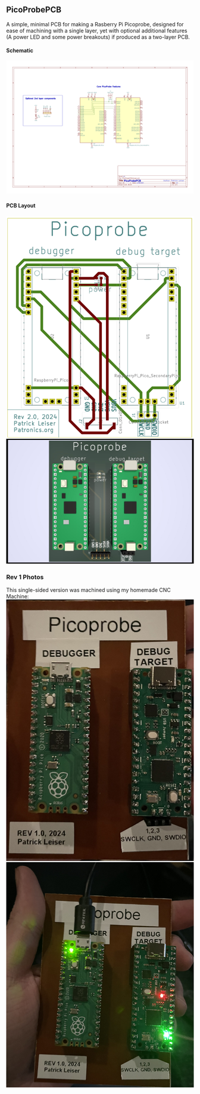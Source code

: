 ## PicoProbePCB
A simple, minimal PCB for making a Rasberry Pi Picoprobe, designed for ease of machining with a single layer, yet with optional additional features (A power LED and some power breakouts) if produced as a two-layer PCB.  

#### Schematic
![PicoProbe Schematic](images/Print%20Schematic.png)


#### PCB Layout
![Diagram of PCB Layout](images/Print%20PCB.png) ![3D render of PCB](images/PicoProbePCB.jpg)

### Rev 1 Photos
This single-sided version was machined using my homemade CNC Machine:
![photo of the PicoProbePCB turned off](images/photo_off.jpeg) ![photo of it turned on](images/photo_on.jpeg)
